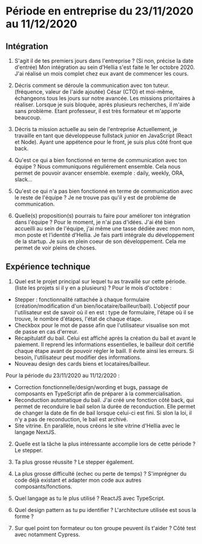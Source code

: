 # Période en entreprise du 23/11/2020 au 11/12/2020

## Intégration
1. S'agit il de tes premiers jours dans l'entreprise ? (Si non, précise la date d'entrée)
Mon intégration au sein d'Hellia s'est faite le 1er octobre 2020. J'ai réalisé un mois complet chez eux avant de commencer les cours.


2. Décris comment se déroule la communication avec ton tuteur. (fréquence, valeur de l'aide ajoutée)
César (CTO) et moi-même, échangeons tous les jours sur notre avancée. Les missions prioritaires à réaliser. 
Lorsque je suis bloquée, après plusieurs recherches, il m'aide sans problème. Etant professeur, il est très formateur et m'apporte beaucoup.


3. Décris ta mission actuelle au sein de l'entreprise
Actuellement, je travaille en tant que développeuse fullstack junior en JavaScript (React et Node).
Ayant une appétence pour le front, je suis plus côté front que back.


4. Qu'est ce qui a bien fonctionné en terme de communication avec ton équipe ?
Nous communiquons réguliérement ensemble. Cela nous permet de pouvoir avancer ensemble. 
exemple : daily, weekly, ORA, slack...


5. Qu'est ce qui n'a pas bien fonctionné en terme de communication avec le reste de l'équipe ?
Je ne trouve pas qu'il y est de problème de communication.


6. Quelle(s) proposition(s) pourrais tu faire pour améliorer ton intégration dans l'équipe ?
Pour le moment, je n'ai pas d'idées. J'ai été bien accueilli au sein de l'équipe, j'ai même une tasse dédiée avec mon nom, mon poste et l'identité d'Hellia. Je fais parti intégrale du développement de la startup. Je suis en plein coeur de son développement. Cela me permet de voir pleins de choses.


## Expérience technique

1. Quel est le projet principal sur lequel tu as travaillé sur cette période. (liste les projets si il y en a plusieurs) ?
Pour le mois d'octobre :
- Stepper : fonctionnalité rattachée à chaque formulaire (création/modification d'un bien/locataire/bailleur/bail). L'objectif pour l'utilisateur est de savoir où il en est : type de formulaire, l'étape où il se trouve, le nombre d'étapes, l'état de chaque étape.
- Checkbox pour le mot de passe afin que l'utilisateur visualise son mot de passe en cas d'erreur.
- Récapitulatif du bail. Celui est affiché après la création du bail et avant le paiement. Il reprend les informations essentielles, le bailleur doit certifié chaque étape avant de pouvoir régler le baill. Il évite ainsi les erreurs. Si besoin, l'utilisateur peut modifier des informations.
- Nouveau design des cards biens et locataires/bailleur. 
 
Pour la période du 23/11/2020 au 11/12/2020 :
- Correction fonctionnelle/design/wording et bugs, passage de composants en TypeScript afin de préparer à la commercialisation.
- Reconduction automatique du bail. J'ai créé une fonction côté back, qui permet de reconduire le bail selon la durée de reconduction. Elle permet de changer la date de fin de bail lorsque celui-ci est fini. Si slon la loi, il n'y a pas de reconduction, le bail est archivé.
- Site vitrine. En parallèle, nous créons le site vitrine d'Hellia avec le langage NextJS.


2. Quelle est la tâche la plus intéressante accomplie lors de cette période ?
Le stepper.


3. Ta plus grosse réussite ?
Le stepper également.


4. La plus grosse difficulté (echec ou perte de temps) ?
S'imprégner du code déjà existant et adapter mon code aux autres composants/fonctions.


5. Quel langage as tu le plus utilisé ?
ReactJS avec TypeScript.


6. Quel design pattern as tu pu identifier ?
L'architecture utilisée est sous la forme ?


7. Sur quel point ton formateur ou ton groupe peuvent ils t'aider ?
Côté test avec notamment Cypress.